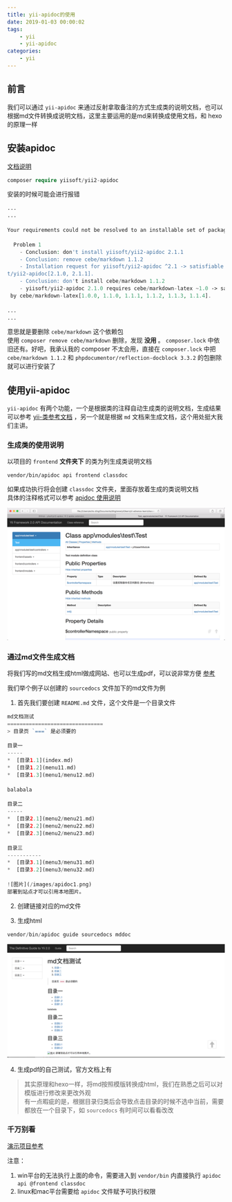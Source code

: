 ```yaml
---
title: yii-apidoc的使用  
date: 2019-01-03 00:00:02
tags:
    - yii
    - yii-apidoc
categories:
    - yii  
---
```


## 前言  
我们可以通过 `yii-apidoc` 来通过反射拿取备注的方式生成类的说明文档，也可以根据md文件转换成说明文档，这里主要运用的是md来转换成使用文档，和 hexo 的原理一样    

## 安装apidoc  
[文档说明](https://github.com/yiisoft/yii2-apidoc)  

```php
composer require yiisoft/yii2-apidoc
```
安装的时候可能会进行报错  
```php
...
...

Your requirements could not be resolved to an installable set of packages.

  Problem 1
    - Conclusion: don't install yiisoft/yii2-apidoc 2.1.1
    - Conclusion: remove cebe/markdown 1.1.2
    - Installation request for yiisoft/yii2-apidoc ^2.1 -> satisfiable by yiisof
t/yii2-apidoc[2.1.0, 2.1.1].
    - Conclusion: don't install cebe/markdown 1.1.2
    - yiisoft/yii2-apidoc 2.1.0 requires cebe/markdown-latex ~1.0 -> satisfiable
 by cebe/markdown-latex[1.0.0, 1.1.0, 1.1.1, 1.1.2, 1.1.3, 1.1.4].

...
...
```
<!-- more -->
意思就是要删除 `cebe/markdown` 这个依赖包  
使用 `composer remove cebe/markdown` 删除，发现 **没用** 。 `composer.lock` 中依旧还有。好吧，我承认我的 composer 不太会用，直接在 `composer.lock` 中把 `cebe/markdown 1.1.2` 和 `phpdocumentor/reflection-docblock 3.3.2` 的包删除就可以进行安装了  

## 使用yii-apidoc  
`yii-apidoc` 有两个功能，一个是根据类的注释自动生成类的说明文档，生成结果可以参考 [yii-类参考文档](https://www.yiichina.com/doc/api/2.0/yii-base-arrayable) ，另一个就是根据 `md` 文档来生成文档，这个用处挺大我们主讲。

### 生成类的使用说明  
以项目的 `frontend` **文件夹下** 的类为列生成类说明文档
```
vendor/bin/apidoc api frontend classdoc
```
如果成功执行将会创建 `classdoc` 文件夹，里面存放着生成的类说明文档  
具体的注释格式可以参考 [apidoc 使用说明](https://www.jianshu.com/p/d324810d694d)

![图1](/images/yii/apidoc/apidoc1.png)


### 通过md文件生成文档  
将我们写的md文档生成html做成网站、也可以生成pdf，可以说非常方便 [参考](https://www.yiichina.com/tutorial/1097)  

我们举个例子以创建的 `sourcedocs` 文件加下的md文件为例
1. 首先我们要创建 `README.md` 文件，这个文件是一个目录文件  
```php
md文档测试
===============================
> 目录页 `===` 是必须要的

目录一
-----
*  [目录1.1](index.md)
*  [目录1.2](menu11.md)
*  [目录1.3](menu1/menu12.md)

balabala

目录二
-----
*  [目录2.1](menu2/menu21.md)
*  [目录2.2](menu2/menu22.md)
*  [目录2.3](menu2/menu23.md)

目录三
-----------
*  [目录3.1](menu3/menu31.md)
*  [目录3.2](menu3/menu32.md)

![图片](/images/apidoc1.png)
部署到站点才可以引用本地图片。
```
2. 创建链接对应的md文件  

3. 生成html  
```php
vendor/bin/apidoc guide sourcedocs mddoc
```

![图2](/images/yii/apidoc/apidoc2.png)

4. 生成pdf的自己测试，官方文档上有   


> 其实原理和hexo一样，将md按照模版转换成html，我们在熟悉之后可以对模版进行修改来更改外观  
> 有一点暇疵的是，根据目录归类后会导致点击目录的时候不选中当前，需要都放在一个目录下，如 `sourcedocs` 有时间可以看看改改  



### 千万别看  
[演示项目参考](https://github.com/Ibunao/yii-advance-learn)  

注意：
1. win平台的无法执行上面的命令，需要进入到 `vendor/bin` 内直接执行 `apidoc api @frontend classdoc`
2. linux和mac平台需要给 `apidoc` 文件赋予可执行权限  
